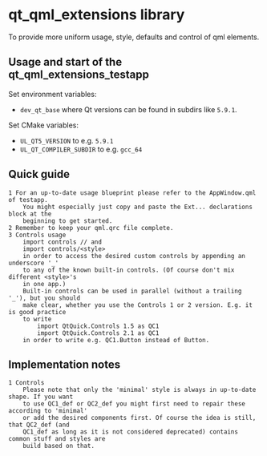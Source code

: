 # qt_qml_extensions library

To provide more uniform usage, style, defaults and control of
qml elements.

## Usage and start of the qt_qml_extensions_testapp

Set environment variables:
* `dev_qt_base` where Qt versions can be found in subdirs like `5.9.1`.

Set CMake variables:
* `UL_QT5_VERSION` to e.g. `5.9.1`
* `UL_QT_COMPILER_SUBDIR` to e.g. `gcc_64`

## Quick guide

    1 For an up-to-date usage blueprint please refer to the AppWindow.qml of testapp.
        You might especially just copy and paste the Ext... declarations block at the
        beginning to get started.
    2 Remember to keep your qml.qrc file complete.
    3 Controls usage
        import controls // and
        import controls/<style>
        in order to access the desired custom controls by appending an underscore '_'
        to any of the known built-in controls. (Of course don't mix different <style>'s
        in one app.)
        Built-in controls can be used in parallel (without a trailing '_'), but you should
        make clear, whether you use the Controls 1 or 2 version. E.g. it is good practice
        to write
            import QtQuick.Controls 1.5 as QC1
            import QtQuick.Controls 2.1 as QC1
        in order to write e.g. QC1.Button instead of Button.

## Implementation notes

    1 Controls
        Please note that only the 'minimal' style is always in up-to-date shape. If you want
        to use QC1_def or QC2_def you might first need to repair these according to 'minimal'
        or add the desired components first. Of course the idea is still, that QC2_def (and
        QC1_def as long as it is not considered deprecated) contains common stuff and styles are
        build based on that.
        
